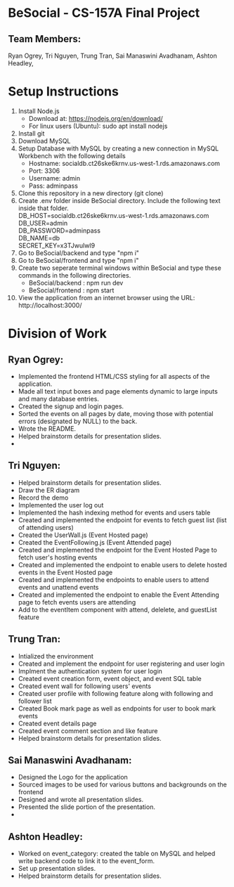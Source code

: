 # BeSocial - CS-157A Final Project

## Team Members:
Ryan Ogrey, 
Tri Nguyen, 
Trung Tran, 
Sai Manaswini Avadhanam, 
Ashton Headley,

# Setup Instructions
1. Install Node.js
   - Download at: https://nodejs.org/en/download/
   - For linux users (Ubuntu): sudo apt install nodejs
2. Install git
3. Download MySQL
3. Setup Database with MySQL by creating a new connection in MySQL Workbench with the following details
   - Hostname: socialdb.ct26ske6krnv.us-west-1.rds.amazonaws.com
   - Port: 3306
   - Username: admin
   - Pass: adminpass
4. Clone this repository in a new directory (git clone)
5. Create .env folder inside BeSocial directory. Include the following text inside that folder. <br>
   DB_HOST=socialdb.ct26ske6krnv.us-west-1.rds.amazonaws.com <br>
   DB_USER=admin <br>
   DB_PASSWORD=adminpass <br>
   DB_NAME=db <br>
   SECRET_KEY=x3TJwulwI9 <br>
6. Go to BeSocial/backend and type "npm i"
7. Go to BeSocial/frontend and type "npm i"
8. Create two seperate terminal windows within BeSocial and type these commands in the following directories.
   - BeSocial/backend : npm run dev
   - BeSocial/frontend : npm start
9. View the application from an internet browser using the URL: http://localhost:3000/

# Division of Work
## Ryan Ogrey:
* Implemented the frontend HTML/CSS styling for all aspects of the application.
* Made all text input boxes and page elements dynamic to large inputs and many database entries.
* Created the signup and login pages.
* Sorted the events on all pages by date, moving those with potential errors (designated by NULL) to the back.
* Wrote the README.
* Helped brainstorm details for presentation slides.
* 
## Tri Nguyen:
* Helped brainstorm details for presentation slides.
* Draw the ER diagram
* Record the demo
* Implemented the user log out
* Implemented the hash indexing method for events and users table
* Created and implemented the endpoint for events to fetch guest list (list of attending users)
* Created the UserWall.js (Event Hosted page) 
* Created the EventFollowing.js (Event Attended page)
* Created and implemented the endpoint for the Event Hosted Page to fetch user's hosting events
* Created and implemented the endpoint to enable users to delete hosted events in the Event Hosted page
* Created and implemented the endpoints to enable users to attend events and unattend events
* Created and implemented the endpoint to enable the Event Attending page to fetch events users are attending
* Add to the eventItem component with attend, delelete, and guestList feature
## Trung Tran:
* Intialized the environment
* Created and implement the endpoint for user registering and user login
* Implment the authentication system for user login
* Created event creation form, event object, and event SQL table
* Created event wall for following users' events
* Created user profile with following feature along with following and follower list
* Created Book mark page as well as endpoints for user to book mark events
* Created event details page
* Created event comment section and like feature
* Helped brainstorm details for presentation slides.
## Sai Manaswini Avadhanam:
* Designed the Logo for the application
* Sourced images to be used for various buttons and backgrounds on the frontend
* Designed and wrote all presentation slides.
* Presented the slide portion of the presentation.
* 
## Ashton Headley:
* Worked on event_category: created the table on MySQL and helped write backend code to link it to the event_form.
* Set up presentation slides.
* Helped brainstorm details for presentation slides.
